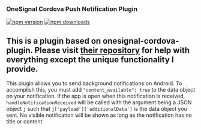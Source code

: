 ### OneSignal Cordova Push Notification Plugin
[![npm version](https://img.shields.io/npm/v/onesignal-cordova-plugin.svg)](https://www.npmjs.com/package/onesignal-silent-cordova-plugin)
[![npm downloads](https://img.shields.io/npm/dm/onesignal-cordova-plugin.svg)](https://www.npmjs.com/package/onesignal-silent-cordova-plugin)

## This is a plugin based on onesignal-cordova-plugin. Please visit [their repository](https://github.com/OneSignal/OneSignal-Cordova-SDK) for help with everything except the unique functionality I provide.
This plugin allows you to send background notifications on Android. To accomplish this, you must add `"content_available": true` to the data object on your notification. If the app is open when this notification is received, `handleNotificationReceived` will be called with the argument being a JSON object `j` such that `j['payload']['additionalData']` is the data object you sent. No visible notification will be shown as long as the notification has no title or content.

